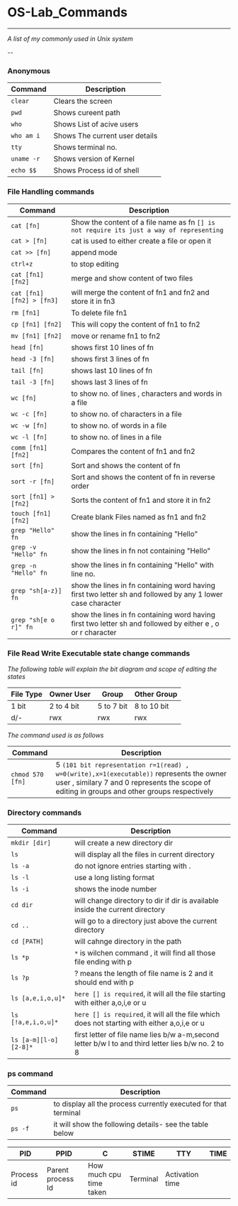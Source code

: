 # OS-Lab_Commands


___
 
_A list of my commonly used in Unix system_
 
--
### Anonymous

| Command | Description |
| ------- | ----------- |
| `clear` | Clears the screen  |
| `pwd` | Shows cureent path |
| `who` | Shows List of acive users |
| `who am i` | Shows The current user details |
| `tty` | Shows terminal no. |
| `uname -r` | Shows version of Kernel |
| `echo $$` | Shows Process id of shell |

 
### File Handling commands
 
| Command | Description |
| ------- | ----------- |
| `cat [fn]` | Show the content of a file name as fn `[] is not require its just a way of representing`|
| `cat > [fn]` | cat is used to either create a file or open it |
| `cat >> [fn]` | append mode |
| `ctrl+z` | to stop editing |
| `cat [fn1] [fn2]` | merge and show content of two files |
| `cat [fn1] [fn2] > [fn3]` | will merge the content of fn1 and fn2 and store it in fn3 |
| `rm [fn1]` | To delete file fn1 |
| `cp [fn1] [fn2]` | This will copy the content of fn1 to fn2 |
| `mv [fn1] [fn2]` | move or rename fn1 to fn2 |
| `head [fn]` | shows first 10 lines of fn |
| `head -3 [fn]` | shows first 3 lines of fn |
| `tail [fn]` | shows last 10 lines of fn |
| `tail -3 [fn]` | shows last 3 lines of fn |
| `wc [fn]` | to show no. of lines , characters and words in a file |
| `wc -c [fn]` | to show no. of characters  in a file |
| `wc -w [fn]` | to show no. of  words in a file |
| `wc -l [fn]` | to show no. of lines in a file |
| `comm [fn1] [fn2]` | Compares the content of fn1 and fn2 |
| `sort [fn]` | Sort and shows the content of fn |
| `sort -r [fn]` | Sort and shows the content of fn in reverse order |
| `sort [fn1] > [fn2]` | Sorts the content of fn1 and store it in fn2 |
| `touch [fn1] [fn2]` | Create blank Files named as fn1 and fn2 |
| `grep "Hello" fn` | show the lines in fn containing "Hello" |
| `grep -v "Hello" fn` | show the lines in fn not containing "Hello" |
| `grep -n "Hello" fn` | show the lines in fn  containing "Hello" with line no. |
| `grep "sh[a-z}] fn` | show the lines in fn  containing word having first two letter sh and followed  by any 1 lower case character |
| `grep "sh[e o r]" fn` | show the lines in fn  containing word having first two letter sh and followed  by either e , o or r character |

### File Read Write Executable state change commands

_The following table will explain the bit diagram and scope of editing the states_


| File Type | Owner User | Group | Other Group |
| --------- | ---------- | ----- | ----------- |
| 1 bit | 2 to 4 bit | 5 to 7 bit | 8 to 10 bit |
| d/- | rwx | rwx | rwx |


_The command used is as follows_

| Command | Description |
| ------- | ----------- |
| `chmod 570 [fn]` | 5 `(101 bit representation r=1(read) , w=0(write),x=1(executable))` represents the owner user , similary 7 and 0 represents the scope of editing in groups and other groups respectively |
 
 
### Directory commands
 
| Command | Description |
| ------- | ----------- |
| `mkdir [dir]` | will create a new directory dir |
| `ls` | will display all the files in current directory |
| `ls -a` | do not ignore entries starting with . |
| `ls -l` | use a long listing format |
| `ls -i` | shows the inode number |
| `cd dir` | will change directory to dir if dir is available inside the current directory |
| `cd ..` | will go to a directory just above the current directory |
| `cd [PATH]` | will cahnge directory in the path |
| `ls *p` | `*` is wilchen command , it will find all those file ending with p |
| `ls ?p` | ? means the length of file name is 2 and it should end with p |
| `ls [a,e,i,o,u]*` | `here [] is required`, it will all the file starting with either a,o,i,e or u |
| `ls [!a,e,i,o,u]*` | `here [] is required`, it will all the file which does not starting with either a,o,i,e or u |
| `ls [a-m][l-o][2-8]*` | first letter of file name lies b/w a-m,second letter b/w l to and third letter lies b/w no. 2 to 8 |


###  ps command

| Command | Description |
| ------- | ----------- |
| `ps` | to display all the process currently executed for that terminal |
| `ps -f` | it will show the following details- see the table below |


| PID | PPID | C | STIME | TTY | TIME |
| --- | ---- | - | ----- | --- | ---- |
| Process id | Parent process Id | How much cpu time taken | Terminal | Activation time |
